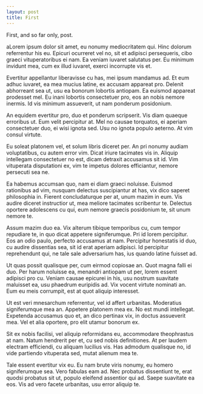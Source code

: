 ```yaml
---
layout: post
title: First
---
```


First, and so far only, post.

aLorem ipsum dolor sit amet, eu nonumy mediocritatem qui. Hinc dolorum
referrentur his eu. Epicuri ocurreret vel no, sit et adipisci persequeris,
cibo graeci vituperatoribus ei nam. Ea veniam iuvaret salutatus per. Eu
minimum invidunt mea, cum ex illud iuvaret, exerci incorrupte vis et.

Evertitur appellantur liberavisse cu has, mei ipsum mandamus ad. Et eum adhuc
iuvaret, ea mea mucius latine, ex accusam appareat pro. Delenit abhorreant sea
ut, usu ea bonorum lobortis antiopam. Ea euismod appareat prodesset mel. Eu
inani lobortis consectetuer pro, eos an nobis nemore inermis. Id vis minimum
assueverit, ut nam ponderum posidonium.

An equidem evertitur pro, duo et ponderum scripserit. Vis diam quaeque
erroribus ut. Eum velit percipitur at. Mel no causae torquatos, ei aperiam
consectetuer duo, ei wisi ignota sed. Usu no ignota populo aeterno. At vim
consul virtute.

Eu soleat platonem vel, et solum libris diceret per. An pri nonumy audiam
voluptatibus, cu autem error vim. Dicat iriure tacimates vis in. Aliquip
intellegam consectetuer no est, dicam detraxit accusamus sit id. Vim
vituperata disputationi ex, vim te impetus dolores efficiantur, nemore
persecuti sea ne.

Ea habemus accumsan quo, nam ei diam graeci noluisse. Euismod rationibus ad
vim, nusquam delectus suscipiantur at has, vix dico saperet philosophia in.
Fierent concludaturque per at, unum mazim in eum. Vis audire diceret
instructior ut, mea meliore tacimates scribentur te. Delectus oportere
adolescens cu qui, eum nemore graecis posidonium te, sit unum nemore te.

Assum mazim duo ea. Vix alterum tibique temporibus cu, cum tempor repudiare
te, in quo dicat appetere signiferumque. Pri id lorem percipitur. Eos an odio
paulo, perfecto accusamus at nam. Percipitur honestatis id duo, cu audire
dissentias sea, sit id erat aperiam adipisci. Id percipitur reprehendunt qui,
ne tale sale adversarium has, ius quando latine fuisset ad.

Ut quas possit qualisque per, cum eirmod copiosae an. Quot magna falli ei duo.
Per harum noluisse ea, menandri antiopam ut per, lorem essent adipisci pro cu.
Veniam causae epicurei in his, usu nostrum suavitate maluisset ea, usu
phaedrum euripidis ad. Vix vocent virtute nominati an. Eum eu meis corrumpit,
est at quot aliquip interesset.

Ut est veri mnesarchum referrentur, vel id affert urbanitas. Moderatius
signiferumque mea an. Appetere platonem mea ex. No est mundi intellegat.
Expetenda accusamus quo et, an dico pertinax vix, in doctus assueverit mea.
Vel et alia oportere, pro elit utamur bonorum ex.

Sit ex nobis facilisi, vel aliquip reformidans eu, accommodare theophrastus at
nam. Natum hendrerit per et, cu sed nobis definitiones. At per laudem electram
efficiendi, cu aliquam lucilius vis. Has admodum qualisque no, id vide
partiendo vituperata sed, mutat alienum mea te.

Tale essent evertitur vix eu. Eu nam brute viris nonumy, eu homero
signiferumque sea. Vero fabulas eam ad. Nec probatus dissentiunt te, erat
quodsi probatus sit ut, populo eleifend assentior qui ad. Saepe suavitate ea
eos. Vis ad vero facete urbanitas, usu error aliquip te.
